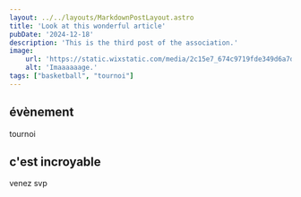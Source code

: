 ```yaml
---
layout: ../../layouts/MarkdownPostLayout.astro
title: 'Look at this wonderful article'
pubDate: '2024-12-18'
description: 'This is the third post of the association.'
image:
    url: 'https://static.wixstatic.com/media/2c15e7_674c9719fde349d6a7ddab843854db30~mv2.png/v1/fill/w_490,h_490,al_c,q_85,usm_0.66_1.00_0.01,enc_auto/flocage%20Avant%20(1).png'
    alt: 'Imaaaaaage.'
tags: ["basketball", "tournoi"]
---
```


## évènement

tournoi

## c'est incroyable

venez svp